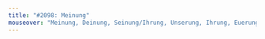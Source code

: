```yaml
---
title: "#2098: Meinung"
mouseover: "Meinung, Deinung, Seinung/Ihrung, Unserung, Ihrung, Euerung."
---
```

